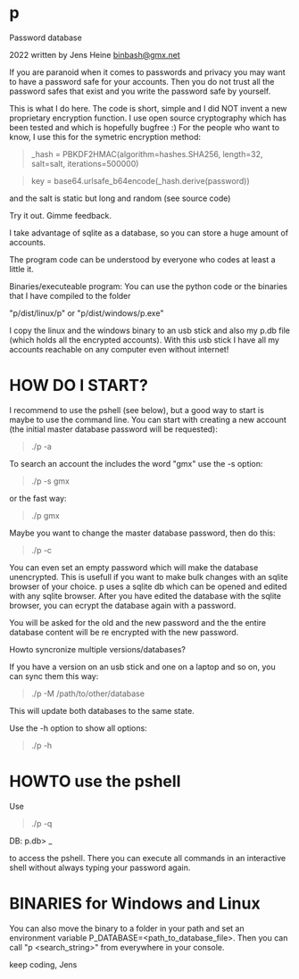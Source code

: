 # p

Password database

2022 written by Jens Heine <binbash@gmx.net>

If you are paranoid when it comes to passwords and privacy you may want
to have a password safe for your accounts. Then you do not trust all the
password safes that exist and you write the password safe by yourself.

This is what I do here. The code is short, simple and I did NOT invent
a new proprietary encryption function. I use open source cryptography
which has been tested and which is hopefully bugfree :)
For the people who want to know, I use this for the symetric encryption method:
> _hash = PBKDF2HMAC(algorithm=hashes.SHA256, length=32, salt=salt, iterations=500000)

> key = base64.urlsafe_b64encode(_hash.derive(password))

and the salt is static but long and random (see source code)

Try it out. Gimme feedback. 

I take advantage of sqlite as a database, so you can store a huge
amount of accounts.

The program code can be understood by everyone who codes at least a 
little it.

Binaries/executeable program:
You can use the python code or the binaries that I have compiled to the folder 

"p/dist/linux/p"
or
"p/dist/windows/p.exe"

I copy the linux and the windows binary to an usb stick and also my p.db file (which holds all the encrypted accounts). With this usb stick I have all my accounts reachable on any computer even without internet!

# HOW DO I START?

I recommend to use the pshell (see below), but a good way to start is maybe to use the command line.
You can start with creating a new account (the initial master database password will be requested):

>./p -a

To search an account the includes the word "gmx" use the -s option:

>./p -s gmx

or the fast way:

>./p gmx

Maybe you want to change the master database password, then do this:

>./p -c

You can even set an empty password which will make the database unencrypted. This is usefull if you want to make bulk changes with an sqlite browser of your choice. p uses a sqlite db which can be opened and edited with any sqlite browser. After you have edited the database with the sqlite browser, you can ecrypt the database again with a password.

You will be asked for the old and the new password and the the entire database content will be re encrypted with the new password.

Howto syncronize multiple versions/databases?

If you have a version on an usb stick and one on a laptop and so on, you can sync them this way:

>./p -M /path/to/other/database

This will update both databases to the same state.

Use the -h option to show all options:

>./p -h

# HOWTO use the pshell

Use 

>./p -q

DB: p.db> _

to access the pshell. There you can execute all commands in an interactive shell without always typing your password again.

# BINARIES for Windows and Linux

You can also move the binary to a folder in your path and set an environment variable P_DATABASE=<path_to_database_file>. Then you can call "p <search_string>" from everywhere in your console.

keep coding,
Jens
